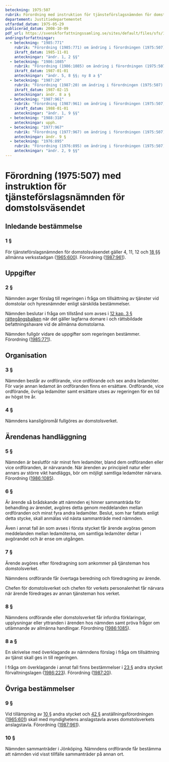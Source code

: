 ```yaml
---
beteckning: 1975:507
rubrik: Förordning med instruktion för tjänsteförslagsnämnden för domstolsväsendet
departement: Justitiedepartementet
utfardad_datum: 1975-05-29
publicerad_datum: 2008-10-09
pdf_url: https://svenskforfattningssamling.se/sites/default/files/sfs/1975-05/SFS1975-507.pdf
andringsforfattningar:
  - beteckning: "1985:771"
    rubrik: "Förordning (1985:771) om ändring i förordningen (1975:507) med instruktion för tjänsteförslagsnämnden för domstolsväsendet"
    ikraft_datum: 1985-11-01
    anteckningar: "ändr. 1, 2 §§"
  - beteckning: "1986:1085"
    rubrik: "Förordning (1986:1085) om ändring i förordningen (1975:507) med instruktion för tjänsteförslagsnämnden för domstolsväsendet"
    ikraft_datum: 1987-01-01
    anteckningar: "ändr. 5, 8 §§; ny 8 a §"
  - beteckning: "1987:20"
    rubrik: "Förordning (1987:20) om ändring i förordningen (1975:507) med instruktion för tjänsteförslagsnämnden för domstolsväsendet"
    ikraft_datum: 1987-02-15
    anteckningar: ändr. 8 a §
  - beteckning: "1987:961"
    rubrik: "Förordning (1987:961) om ändring i förordningen (1975:507) med instruktion för tjänsteförslagsnämnden för domstolsväsendet"
    ikraft_datum: 1988-01-01
    anteckningar: "ändr. 1, 9 §§"
  - beteckning: "1988:318"
    anteckningar: upph.
  - beteckning: "1977:967"
    rubrik: "Förordning (1977:967) om ändring i förordningen (1975:507) med instruktion för tjänsteförslagsnämnden för domstolsväsendet"
    anteckningar: ändr. 9 §
  - beteckning: "1976:895"
    rubrik: "Förordning (1976:895) om ändring i förordningen (1975:507) med instruktion för tjänsteförslagsnämnden för domstolsväsendet"
    anteckningar: "ändr. 2, 9 §§"
---
```


# Förordning (1975:507) med instruktion för tjänsteförslagsnämnden för domstolsväsendet

## Inledande bestämmelse

### 1 §

För tjänsteförslagsnämnden för domstolsväsendet gäller 4, 11, 12 och [18 §](#18)§ allmänna verksstadgan ([1965:600](https://selex.se/eli/sfs/1965/600)). Förordning ([1987:961](https://selex.se/eli/sfs/1987/961)).

## Uppgifter

### 2 §

Nämnden avger förslag till regeringen i fråga om tillsättning av tjänster vid domstolar och hyresnämnder enligt särskilda bestämmelser.

Nämnden beslutar i fråga om tillstånd som avses i [12 kap. 3 § rättegångsbalken](https://selex.se/eli/sfs/1942/740#kap12.3) när det gäller lagfarna domare i och rättsbildade befattningshavare vid de allmänna domstolarna.

Nämnden fullgör vidare de uppgifter som regeringen bestämmer. Förordning ([1985:771](https://selex.se/eli/sfs/1985/771)).

## Organisation

### 3 §

Nämnden består av ordförande, vice ordförande och sex andra ledamöter. För varje annan ledamot än ordföranden finns en ersättare. Ordförande, vice ordförande, övriga ledamöter samt ersättare utses av regeringen för en tid av högst tre år.

### 4 §

Nämndens kansligöromål fullgöres av domstolsverket.

## Ärendenas handläggning

### 5 §

Nämnden är beslutför när minst fem ledamöter, bland dem ordföranden eller vice ordföranden, är närvarande. När ärenden av principiell natur eller annars av större vikt handläggs, bör om möjligt samtliga ledamöter närvara. Förordning ([1986:1085](https://selex.se/eli/sfs/1986/1085)).

### 6 §

Är ärende så brådskande att nämnden ej hinner sammanträda för behandling av ärendet, avgöres detta genom meddelanden mellan ordföranden och minst fyra andra ledamöter. Beslut, som har fattats enligt detta stycke, skall anmälas vid nästa sammanträde med nämnden.

Även i annat fall än som avses i första stycket får ärende avgöras genom meddelanden mellan ledamöterna, om samtliga ledamöter deltar i avgörandet och är ense om utgången.

### 7 §

Ärende avgöres efter föredragning som ankommer på tjänsteman hos domstolsverket.

Nämndens ordförande får övertaga beredning och föredragning av ärende.

Chefen för domstolsverket och chefen för verkets personalenhet får närvara när ärende föredrages av annan tjänsteman hos verket.

### 8 §

Nämndens ordförande eller domstolsverket får infordra förklaringar, upplysningar eller yttranden i ärenden hos nämnden samt pröva frågor om utlämnande av allmänna handlingar. Förordning ([1986:1085](https://selex.se/eli/sfs/1986/1085)).

### 8 a §

En skrivelse med överklagande av nämndens förslag i fråga om tillsättning av tjänst skall ges in till regeringen.

I fråga om överklagande i annat fall finns bestämmelser i [23 §](#23) andra stycket förvaltningslagen ([1986:223](https://selex.se/eli/sfs/1986/223)). Förordning ([1987:20](https://selex.se/eli/sfs/1987/20)).

## Övriga bestämmelser

### 9 §

Vid tillämpning av [10 §](#10) andra stycket och [42 §](#42) anställningsförordningen ([1965:601](https://selex.se/eli/sfs/1965/601)) skall med myndighetens anslagstavla avses domstolsverkets anslagstavla. Förordning ([1987:961](https://selex.se/eli/sfs/1987/961)).

### 10 §

Nämnden sammanträder i Jönköping. Nämndens ordförande får bestämma att nämnden vid visst tillfälle sammanträder på annan ort.